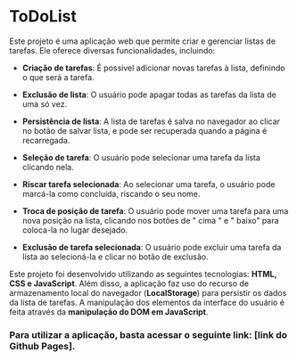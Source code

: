 # ToDoList
Este projeto é uma aplicação web que permite criar e gerenciar listas de tarefas. Ele oferece diversas funcionalidades, incluindo:

- **Criação de tarefas**: É possível adicionar novas tarefas à lista, definindo o que será a tarefa.

- **Exclusão de lista**: O usuário pode apagar todas as tarefas da lista de uma só vez.

- **Persistência de lista**: A lista de tarefas é salva no navegador ao clicar no botão de salvar lista, e pode ser recuperada quando a página é recarregada.

- **Seleção de tarefa**: O usuário pode selecionar uma tarefa da lista clicando nela.

- **Riscar tarefa selecionada**: Ao selecionar uma tarefa, o usuário pode marcá-la como concluída, riscando o seu nome.

- **Troca de posição de tarefa**: O usuário pode mover uma tarefa para uma nova posição na lista, clicando nos botões de " cima " e " baixo" para coloca-la no lugar desejado.

- **Exclusão de tarefa selecionada**: O usuário pode excluir uma tarefa da lista ao selecioná-la e clicar no botão de exclusão.

Este projeto foi desenvolvido utilizando as seguintes tecnologias: **HTML, CSS e JavaScript**. Além disso, a aplicação faz uso do recurso de armazenamento local do navegador (**LocalStorage**) para persistir os dados da lista de tarefas. A manipulação dos elementos da interface do usuário é feita através da **manipulação do DOM em JavaScript**.

### Para utilizar a aplicação, basta acessar o seguinte link: [link do Github Pages].
